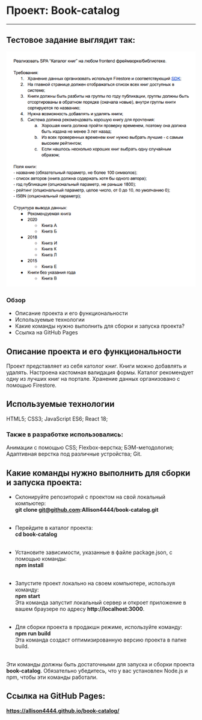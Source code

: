 # Проект: Book-catalog

---

## Тестовое задание выглядит так:

![Тестовое задание](./src/images/test-task.PNG)

### Обзор

- Описание проекта и его функциональности
- Используемые технологии
- Какие команды нужно выполнить для сборки и запуска проекта?
- Ссылка на GitHub Pages

## Описание проекта и его функциональности

Проект представляет из себя католог книг. Книги можно добавлять и удалять. Настроена кастомная валидация формы. Каталог рекомендует одну из лучших книг на портале. Хранение данных организовано с помощью Firestore.

## Используемые технологии

HTML5;
CSS3;
JavaScript ES6;
React 18;

### Также в разработке использовались:

Анимации с помощью CSS;
Flexbox-верстка;
БЭМ-методология;
Адаптивная верстка под различные устройства;
Git.

## Какие команды нужно выполнить для сборки и запуска проекта:

- Склонируйте репозиторий с проектом на свой локальный компьютер:<br>**git clone git@github.com:Allison4444/book-catalog.git**<br><br>

- Перейдите в каталог проекта:<br>**cd book-catalog**<br><br>

- Установите зависимости, указанные в файле package.json, с помощью команды:<br>**npm install**<br><br>

- Запустите проект локально на своем компьютере, используя команду:<br>**npm start**<br>Эта команда запустит локальный сервер и откроет приложение в вашем браузере по адресу **http://localhost:3000**.<br><br>

- Для сборки проекта в продакшн режиме, используйте команду:<br>**npm run build**<br>Эта команда создаст оптимизированную версию проекта в папке build.<br><br>

Эти команды должны быть достаточными для запуска и сборки проекта **book-catalog**. Обязательно убедитесь, что у вас установлен Node.js и npm, чтобы эти команды работали.

## Ссылка на GitHub Pages:

**https://allison4444.github.io/book-catalog/**
